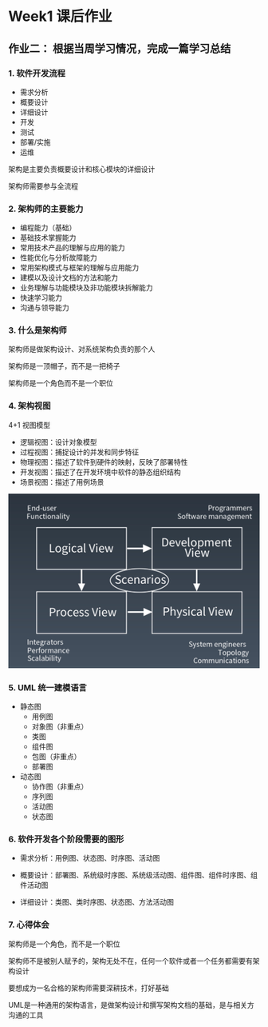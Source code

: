 # Week1 课后作业
## 作业二： 根据当周学习情况，完成一篇学习总结
### 1. 软件开发流程
* 需求分析
* 概要设计
* 详细设计
* 开发
* 测试
* 部署/实施
* 运维

架构是主要负责概要设计和核心模块的详细设计

架构师需要参与全流程

### 2. 架构师的主要能力
* 编程能力（基础）
* 基础技术掌握能力
* 常用技术产品的理解与应用的能力
* 性能优化与分析故障能力
* 常用架构模式与框架的理解与应用能力
* 建模以及设计文档的方法和能力
* 业务理解与功能模块及非功能模块拆解能力
* 快速学习能力
* 沟通与领导能力

### 3. 什么是架构师
架构师是做架构设计、对系统架构负责的那个人

架构师是一顶帽子，而不是一把椅子

架构师是一个角色而不是一个职位

### 4. 架构视图
4+1 视图模型

* 逻辑视图：设计对象模型
* 过程视图：捕捉设计的并发和同步特征
* 物理视图：描述了软件到硬件的映射，反映了部署特性
* 开发视图：描述了在开发环境中软件的静态组织结构
* 场景视图：描述了用例场景

![4+1视图](4plus1.png)

### 5. UML 统一建模语言
* 静态图
    * 用例图
    * 对象图（非重点）
    * 类图
    * 组件图
    * 包图（非重点）
    * 部署图
* 动态图
    * 协作图（非重点）
    * 序列图
    * 活动图
    * 状态图
### 6. 软件开发各个阶段需要的图形
* 需求分析：用例图、状态图、时序图、活动图

* 概要设计：部署图、系统级时序图、系统级活动图、组件图、组件时序图、组件活动图

* 详细设计：类图、类时序图、状态图、方法活动图

### 7. 心得体会
架构师是一个角色，而不是一个职位

架构师不是被别人赋予的，架构无处不在，任何一个软件或者一个任务都需要有架构设计

要想成为一名合格的架构师需要深耕技术，打好基础

UML是一种通用的架构语言，是做架构设计和撰写架构文档的基础，是与相关方沟通的工具